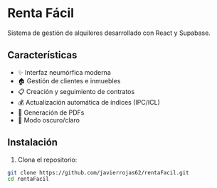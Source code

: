 # Renta Fácil

Sistema de gestión de alquileres desarrollado con React y Supabase.

## Características
- ✨ Interfaz neumórfica moderna
- 🏠 Gestión de clientes e inmuebles
- 📋 Creación y seguimiento de contratos
- 💰 Actualización automática de índices (IPC/ICL)
- 📄 Generación de PDFs
- 🌙 Modo oscuro/claro

## Instalación

1. Clona el repositorio:
```bash
git clone https://github.com/javierrojas62/rentaFacil.git
cd rentaFacil
